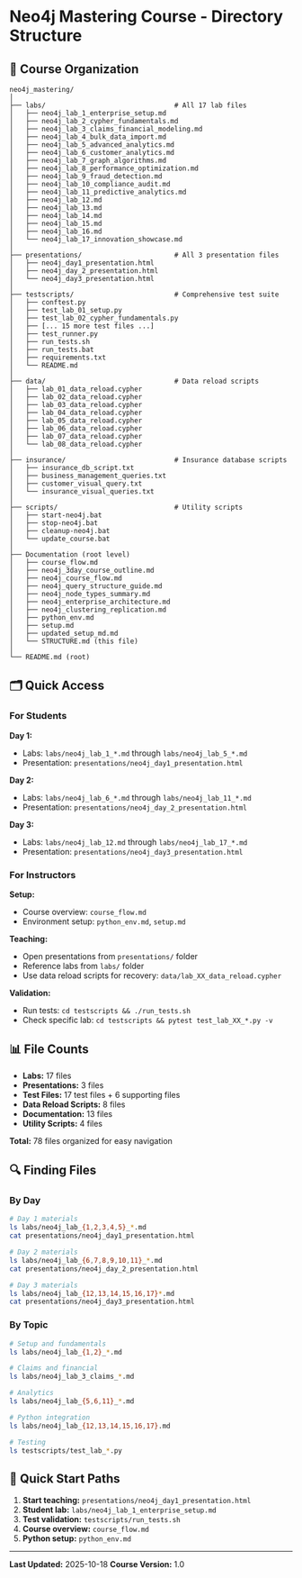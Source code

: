 # Neo4j Mastering Course - Directory Structure

## 📁 Course Organization

```
neo4j_mastering/
│
├── labs/                                # All 17 lab files
│   ├── neo4j_lab_1_enterprise_setup.md
│   ├── neo4j_lab_2_cypher_fundamentals.md
│   ├── neo4j_lab_3_claims_financial_modeling.md
│   ├── neo4j_lab_4_bulk_data_import.md
│   ├── neo4j_lab_5_advanced_analytics.md
│   ├── neo4j_lab_6_customer_analytics.md
│   ├── neo4j_lab_7_graph_algorithms.md
│   ├── neo4j_lab_8_performance_optimization.md
│   ├── neo4j_lab_9_fraud_detection.md
│   ├── neo4j_lab_10_compliance_audit.md
│   ├── neo4j_lab_11_predictive_analytics.md
│   ├── neo4j_lab_12.md
│   ├── neo4j_lab_13.md
│   ├── neo4j_lab_14.md
│   ├── neo4j_lab_15.md
│   ├── neo4j_lab_16.md
│   └── neo4j_lab_17_innovation_showcase.md
│
├── presentations/                       # All 3 presentation files
│   ├── neo4j_day1_presentation.html
│   ├── neo4j_day_2_presentation.html
│   └── neo4j_day3_presentation.html
│
├── testscripts/                         # Comprehensive test suite
│   ├── conftest.py
│   ├── test_lab_01_setup.py
│   ├── test_lab_02_cypher_fundamentals.py
│   ├── [... 15 more test files ...]
│   ├── test_runner.py
│   ├── run_tests.sh
│   ├── run_tests.bat
│   ├── requirements.txt
│   └── README.md
│
├── data/                                # Data reload scripts
│   ├── lab_01_data_reload.cypher
│   ├── lab_02_data_reload.cypher
│   ├── lab_03_data_reload.cypher
│   ├── lab_04_data_reload.cypher
│   ├── lab_05_data_reload.cypher
│   ├── lab_06_data_reload.cypher
│   ├── lab_07_data_reload.cypher
│   └── lab_08_data_reload.cypher
│
├── insurance/                           # Insurance database scripts
│   ├── insurance_db_script.txt
│   ├── business_management_queries.txt
│   ├── customer_visual_query.txt
│   └── insurance_visual_queries.txt
│
├── scripts/                             # Utility scripts
│   ├── start-neo4j.bat
│   ├── stop-neo4j.bat
│   ├── cleanup-neo4j.bat
│   └── update_course.bat
│
├── Documentation (root level)
│   ├── course_flow.md
│   ├── neo4j_3day_course_outline.md
│   ├── neo4j_course_flow.md
│   ├── neo4j_query_structure_guide.md
│   ├── neo4j_node_types_summary.md
│   ├── neo4j_enterprise_architecture.md
│   ├── neo4j_clustering_replication.md
│   ├── python_env.md
│   ├── setup.md
│   ├── updated_setup_md.md
│   └── STRUCTURE.md (this file)
│
└── README.md (root)

```

## 🗂️ Quick Access

### For Students

**Day 1:**
- Labs: `labs/neo4j_lab_1_*.md` through `labs/neo4j_lab_5_*.md`
- Presentation: `presentations/neo4j_day1_presentation.html`

**Day 2:**
- Labs: `labs/neo4j_lab_6_*.md` through `labs/neo4j_lab_11_*.md`
- Presentation: `presentations/neo4j_day_2_presentation.html`

**Day 3:**
- Labs: `labs/neo4j_lab_12.md` through `labs/neo4j_lab_17_*.md`
- Presentation: `presentations/neo4j_day3_presentation.html`

### For Instructors

**Setup:**
- Course overview: `course_flow.md`
- Environment setup: `python_env.md`, `setup.md`

**Teaching:**
- Open presentations from `presentations/` folder
- Reference labs from `labs/` folder
- Use data reload scripts for recovery: `data/lab_XX_data_reload.cypher`

**Validation:**
- Run tests: `cd testscripts && ./run_tests.sh`
- Check specific lab: `cd testscripts && pytest test_lab_XX_*.py -v`

## 📊 File Counts

- **Labs:** 17 files
- **Presentations:** 3 files
- **Test Files:** 17 test files + 6 supporting files
- **Data Reload Scripts:** 8 files
- **Documentation:** 13 files
- **Utility Scripts:** 4 files

**Total:** 78 files organized for easy navigation

## 🔍 Finding Files

### By Day
```bash
# Day 1 materials
ls labs/neo4j_lab_{1,2,3,4,5}_*.md
cat presentations/neo4j_day1_presentation.html

# Day 2 materials
ls labs/neo4j_lab_{6,7,8,9,10,11}_*.md
cat presentations/neo4j_day_2_presentation.html

# Day 3 materials
ls labs/neo4j_lab_{12,13,14,15,16,17}*.md
cat presentations/neo4j_day3_presentation.html
```

### By Topic
```bash
# Setup and fundamentals
ls labs/neo4j_lab_{1,2}_*.md

# Claims and financial
ls labs/neo4j_lab_3_claims_*.md

# Analytics
ls labs/neo4j_lab_{5,6,11}_*.md

# Python integration
ls labs/neo4j_lab_{12,13,14,15,16,17}.md

# Testing
ls testscripts/test_lab_*.py
```

## 🚀 Quick Start Paths

1. **Start teaching:** `presentations/neo4j_day1_presentation.html`
2. **Student lab:** `labs/neo4j_lab_1_enterprise_setup.md`
3. **Test validation:** `testscripts/run_tests.sh`
4. **Course overview:** `course_flow.md`
5. **Python setup:** `python_env.md`

---

**Last Updated:** 2025-10-18
**Course Version:** 1.0
